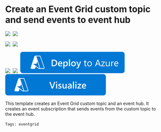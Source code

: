 # Create an Event Grid custom topic and send events to event hub

<IMG SRC="https://azurequickstartsservice.blob.core.windows.net/badges/101-event-grid-event-hubs-handler/PublicLastTestDate.svg" />&nbsp;
<IMG SRC="https://azurequickstartsservice.blob.core.windows.net/badges/101-event-grid-event-hubs-handler/PublicDeployment.svg" />&nbsp;

<IMG SRC="https://azurequickstartsservice.blob.core.windows.net/badges/101-event-grid-event-hubs-handler/FairfaxLastTestDate.svg" />&nbsp;
<IMG SRC="https://azurequickstartsservice.blob.core.windows.net/badges/101-event-grid-event-hubs-handler/FairfaxDeployment.svg" />&nbsp;

<IMG SRC="https://azurequickstartsservice.blob.core.windows.net/badges/101-event-grid-event-hubs-handler/BestPracticeResult.svg" />&nbsp;
<IMG SRC="https://azurequickstartsservice.blob.core.windows.net/badges/101-event-grid-event-hubs-handler/CredScanResult.svg" />&nbsp;
<a href="https://portal.azure.com/#create/Microsoft.Template/uri/https%3A%2F%2Fraw.githubusercontent.com%2FAzure%2Fazure-quickstart-templates%2Fmaster%2F101-event-grid-event-hubs-handler%2Fazuredeploy.json" target="_blank">
    <img src="https://raw.githubusercontent.com/Azure/azure-quickstart-templates/master/1-CONTRIBUTION-GUIDE/images/deploytoazure.svg"/>
</a>
<a href="http://armviz.io/#/?load=https%3A%2F%2Fraw.githubusercontent.com%2FAzure%2Fazure-quickstart-templates%2Fmaster%2F101-event-grid-event-hubs-handler%2Fazuredeploy.json" target="_blank">
    <img src="https://raw.githubusercontent.com/Azure/azure-quickstart-templates/master/1-CONTRIBUTION-GUIDE/images/visualizebutton.svg"/>
</a>

This template creates an Event Grid custom topic and an event hub. It creates an event subscription that sends events from the custom topic to the event hub.

`Tags: eventgrid`

